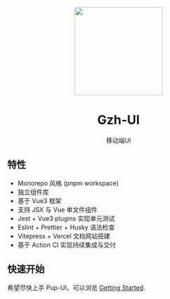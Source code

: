 <p align="center">
<img src="https://github.com/smarty-team/smarty-admin/blob/main/assets/logo.jpeg" style="width:200px;" />
</p>

<h1 align="center">Gzh-UI</h1>

<p align="center">
移动端UI
</p>

## 特性

- Monorepo 风格 (pnpm workspace)
- 独立组件库
- 基于 Vue3 框架
- 支持 JSX 与 Vue 单文件组件
- Jest + Vue3 plugins 实现单元测试
- Eslint + Prettier + Husky 语法检查
- Vitepress + Vercel 文档网站搭建
- 基于 Action CI 实现持续集成与交付

## 快速开始

希望尽快上手 Pup-UI，可以浏览 [Getting Started](https://pup-ui.vercel.app/).
